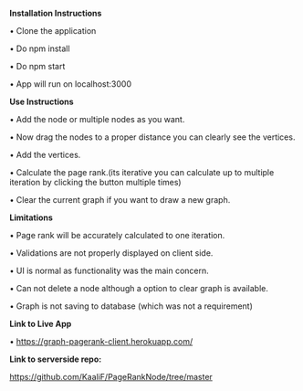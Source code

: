 **Installation Instructions**

 •	Clone the application
 
 •	Do npm install
 
 •	Do npm start
 
 •	App will run on localhost:3000
 
 
 
**Use Instructions**

 •	Add the node or multiple nodes as you want.
 
 •	Now drag the nodes to a proper distance you can clearly see the vertices. 
 
 •	Add the vertices.
 
 •	Calculate the page rank.(its iterative you can calculate up to multiple iteration by clicking the button multiple times)
 
 •	Clear the current graph if you want to draw a new graph.
 
 
 
**Limitations**

 •	Page rank will be accurately calculated to one iteration.
 
 •	Validations are not properly displayed on client side. 
 
 •	UI is normal as functionality was the main concern.
 
 •	Can not delete a node although a option to clear graph is available. 
 
 •	Graph is not saving to database (which was not a requirement)
 
 
**Link to Live App**

 •	https://graph-pagerank-client.herokuapp.com/
 
 
 **Link to serverside repo:**
 
 https://github.com/KaaliF/PageRankNode/tree/master

